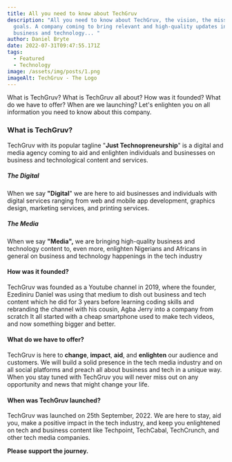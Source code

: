 ```yaml
---
title: All you need to know about TechGruv
description: "All you need to know about TechGruv, the vision, the mission, and
  goals. A company coming to bring relevant and high-quality updates insights on
  business and technology... "
author: Daniel Bryte
date: 2022-07-31T09:47:55.171Z
tags:
  - Featured
  - Technology
image: /assets/img/posts/1.png
imageAlt: TechGruv - The Logo
---
```

What is TechGruv? What is TechGruv all about?  How was it founded? What do we have to offer? When are we launching?  Let's enlighten you on all information you need to know about this company.

### What is TechGruv?

TechGruv with its popular tagline "**Just Technopreneurship**" is a digital and media agency coming to aid and enlighten individuals and businesses on business and technological content and services. 

##### The Digital

When we say **"Digital**" we are here to aid businesses and individuals with digital services ranging from web and mobile app development, graphics design, marketing services, and printing services.

##### The Media

When we say **"Media",** we are bringing high-quality business and technology content to, even more, enlighten Nigerians and Africans in general on business and technology happenings in the tech industry

#### How was it founded?

TechGruv was founded as a Youtube channel in 2019, where the founder, Ezediniru Daniel was using that medium to dish out business and tech content which he did for 3 years before learning coding skills and rebranding the channel with his cousin, Agba Jerry into a company from scratch It all started with a cheap smartphone used to make tech videos, and now something bigger and better.

#### What do we have to offer?

TechGruv is here to **change**, **impact**, **aid**, and **enlighten** our audience and customers. We will build a solid presence in the tech media industry and on all social platforms and preach all about business and tech in a unique way. When you stay tuned with TechGruv you will never miss out on any opportunity and news that might change your life. 

#### When was TechGruv launched?

TechGruv was launched on 25th September, 2022. We are here to stay, aid you, make a positive impact in the tech industry, and keep you enlightened on tech and business content like Techpoint, TechCabal, TechCrunch, and other tech media companies.

**P﻿lease support the journey.**